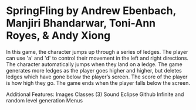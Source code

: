 # SpringFling by Andrew Ebenbach, Manjiri Bhandarwar, Toni-Ann Royes, & Andy Xiong
In this game, the character jumps up through a series of ledges. The player can use 'a' and 'd' to control their movement in the left and right directions. The character automatically jumps when they land on a ledge. The game generates more ledges as the player goes higher and higher, but deletes ledges which have gone below the player’s screen. The score of the player is how high they go. The game ends when the player falls below the screen.

Additional Features:
Images
Classes (3)
Sound
Eclipse
Github
Infinite and random level generation
Menus
